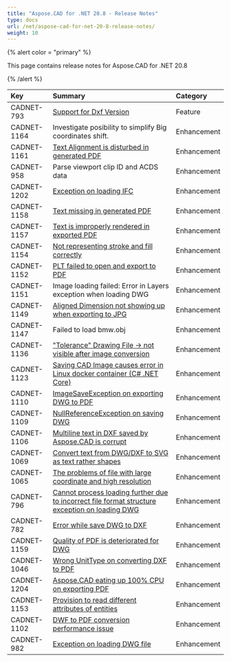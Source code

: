 ```yaml
---
title: "Aspose.CAD for .NET 20.8 - Release Notes"
type: docs
url: /net/aspose-cad-for-net-20-8-release-notes/
weight: 10
---
```


{% alert color = "primary" %}

This page contains release notes for Aspose.CAD for .NET 20.8

{% /alert %}


|**Key**|**Summary**|**Category**|
| :- | :- | :- |
| CADNET-793 | [Support for Dxf Version](https://forum.aspose.com/t/issue-in-convert-dxf-to-pdf/196684) | Feature |
| CADNET-1164 | Investigate posibility to simplify Big coordinates shift. | Enhancement |
| CADNET-1161 | [Text Alignment is disturbed in generated PDF](https://forum.aspose.com/t/dwg-to-pdf-conversion-issues/215853/8) | Enhancement |
| CADNET-958 | Parse viewport clip ID and ACDS data | Enhancement |
| CADNET-1202 | [Exception on loading IFC](https://forum.aspose.com/t/error-when-converting-ifc-to-pdf/214966) | Enhancement |
| CADNET-1158 | [Text missing in generated PDF](https://forum.aspose.com/t/dwg-to-pdf-conversion-issues/215853/5) | Enhancement |
| CADNET-1157 | [Text is improperly rendered in exported PDF](https://forum.aspose.com/t/dwg-to-pdf-conversion-issues/215853/5) | Enhancement |
| CADNET-1154 | [Not representing stroke and fill correctly](https://forum.aspose.com/t/not-representing-stroke-and-fill-correctly/215737) | Enhancement |
| CADNET-1152 | [PLT failed to open and export to PDF](https://forum.aspose.com/t/problems-with-plt-e-dwg/215541/6) | Enhancement |
| CADNET-1151 | Image loading failed: Error in Layers exception when loading DWG | Enhancement |
| CADNET-1149 | [Aligned Dimension not showing up when exporting to JPG ](https://forum.aspose.com/t/aligned-dimension-not-showing-up-when-exporting-to-jpg/215248) | Enhancement |
| CADNET-1147 | Failed to load bmw.obj | Enhancement |
| CADNET-1136 | ["Tolerance" Drawing File -> not visible after image conversion](https://forum.aspose.com/t/tolerance-drawing-file-not-visible-after-image-conversion/212441/4) | Enhancement |
| CADNET-1123 | [Saving CAD Image causes error in Linux docker container (C# .NET Core)](https://forum.aspose.com/t/saving-cad-image-causes-error-in-linux-docker-container-c-net-core/214283) | Enhancement |
| CADNET-1110 | [ImageSaveException on exporting DWG to PDF](https://forum.aspose.com/t/aspose-cad-cadexceptions-imagesaveexception-error-occurs-in-converting-some-large-dwg-to-pdf/213558) | Enhancement |
| CADNET-1109 | [NullReferenceException on saving DWG](https://forum.aspose.com/t/aspose-cad-cadexceptions-imagesaveexception-occurrs-in-coverting-dwg-to-pdf/213526) | Enhancement |
| CADNET-1106 | [Multiline text in DXF saved by Aspose.CAD is corrupt](https://forum.aspose.com/t/multiline-text-in-dxf-saved-by-aspose-cad-is-corrupt/213358) | Enhancement |
| CADNET-1069 | [Convert text from DWG/DXF to SVG as text rather shapes](https://forum.aspose.com/t/convert-from-dwg-dxf-to-emf-and-svg/211714/3) | Enhancement |
| CADNET-1065 | [ The problems of file with large coordinate and high resolution](https://forum.aspose.com/t/the-problems-of-file-with-large-coordinate-and-high-resolution/211597/3) | Enhancement |
| CADNET-796 | [Cannot process loading further due to incorrect file format structure exception on loading DWG](https://forum.aspose.com/t/common-errors-on-dwg-to-pdf/196691) | Enhancement |
| CADNET-782 | [Error while save DWG to DXF](https://github.com/aspose-cad/Aspose.CAD-for-.NET/issues/5#issuecomment-478199062) | Enhancement |
| CADNET-1159 | [Quality of PDF is deteriorated for DWG](https://forum.aspose.com/t/issue-in-loading-plt-and-exporting-dwg-to-pdf/215541/17) | Enhancement |
| CADNET-1046 | [Wrong UnitType on converting DXF to PDF](https://forum.aspose.com/t/apspose-cad-for-java-dxf-pdf-unittype/206204) | Enhancement |
| CADNET-1204 | [Aspose.CAD eating up 100% CPU on exporting PDF](https://forum.aspose.com/t/cad-pdf-cpu/209346) | Enhancement |
| CADNET-1153 | [Provision to read different attributes of entities](https://forum.aspose.com/t/cad/215576/8) | Enhancement |
| CADNET-1102 | [DWF to PDF conversion performance issue](https://forum.aspose.com/t/dwf-to-pdf-conversion-performance/210942/5) | Enhancement |
| CADNET-982 | [Exception on loading DWG file](https://forum.aspose.com/t/aspose-cad-dwg/205764) | Enhancement |